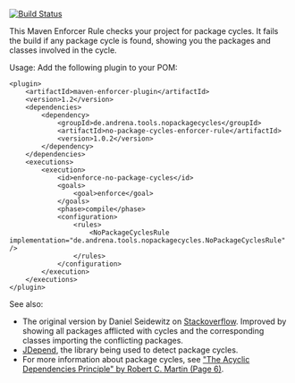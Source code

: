 [![Build Status](https://buildhive.cloudbees.com/job/andrena/job/no-package-cycles-enforcer-rule/badge/icon)](https://buildhive.cloudbees.com/job/andrena/job/no-package-cycles-enforcer-rule/)

This Maven Enforcer Rule checks your project for package cycles. It fails the build if any package cycle is found, showing you the packages and classes involved in the cycle.

Usage: Add the following plugin to your POM:

```
<plugin>
	<artifactId>maven-enforcer-plugin</artifactId>
	<version>1.2</version>
	<dependencies>
		<dependency>
			<groupId>de.andrena.tools.nopackagecycles</groupId>
			<artifactId>no-package-cycles-enforcer-rule</artifactId>
			<version>1.0.2</version>
		</dependency>
	</dependencies>
	<executions>
		<execution>
			<id>enforce-no-package-cycles</id>
			<goals>
				<goal>enforce</goal>
			</goals>
			<phase>compile</phase>
			<configuration>
				<rules>
					<NoPackageCyclesRule implementation="de.andrena.tools.nopackagecycles.NoPackageCyclesRule" />
				</rules>
			</configuration>
		</execution>
	</executions>
</plugin>
```

See also:
* The original version by Daniel Seidewitz on [Stackoverflow](http://stackoverflow.com/questions/3416547/maven-jdepend-fail-build-with-cycles). Improved by showing all packages afflicted with cycles and the corresponding classes importing the conflicting packages.
* [JDepend](https://github.com/clarkware/jdepend), the library being used to detect package cycles.
* For more information about package cycles, see ["The Acyclic Dependencies Principle" by Robert C. Martin (Page 6)](http://www.objectmentor.com/resources/articles/granularity.pdf). 

